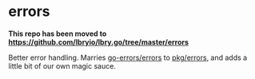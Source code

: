 # errors

**This repo has been moved to https://github.com/lbryio/lbry.go/tree/master/errors**

Better error handling. Marries [go-errors/errors](https://github.com/go-errors/errors) to [pkg/errors](https://github.com/pkg/errors), and 
adds a little bit of our own magic sauce.
